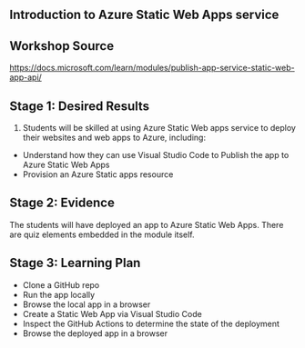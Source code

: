 
## Introduction to Azure Static Web Apps service

## Workshop Source

https://docs.microsoft.com/learn/modules/publish-app-service-static-web-app-api/

## Stage 1: Desired Results

1. Students will be skilled at using Azure Static Web apps service to deploy their websites and web apps to Azure, including:

- Understand how they can use Visual Studio Code to Publish the app to Azure Static Web Apps
- Provision an Azure Static apps resource

## Stage 2: Evidence

The students will have deployed an app to Azure Static Web Apps. There are quiz elements embedded in the module itself.

## Stage 3: Learning Plan

- Clone a GitHub repo
- Run the app locally
- Browse the local app in a browser
- Create a Static Web App via Visual Studio Code
- Inspect the GitHub Actions to determine the state of the deployment
- Browse the deployed app in a browser
